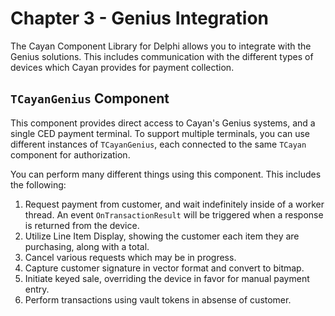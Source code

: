 # Chapter 3 - Genius Integration

The Cayan Component Library for Delphi allows you to integrate with the Genius solutions. This includes communication with the different types of devices which Cayan provides for payment collection.

## `TCayanGenius` Component

This component provides direct access to Cayan's Genius systems, and a single CED payment terminal. To support multiple terminals, you can use different instances of `TCayanGenius`, each connected to the same `TCayan` component for authorization. 

You can perform many different things using this component. This includes the following:

1. Request payment from customer, and wait indefinitely inside of a worker thread. An event `OnTransactionResult` will be triggered when a response is returned from the device.
2. Utilize Line Item Display, showing the customer each item they are purchasing, along with a total. 
3. Cancel various requests which may be in progress.
4. Capture customer signature in vector format and convert to bitmap.
5. Initiate keyed sale, overriding the device in favor for manual payment entry. 
6. Perform transactions using vault tokens in absense of customer.



